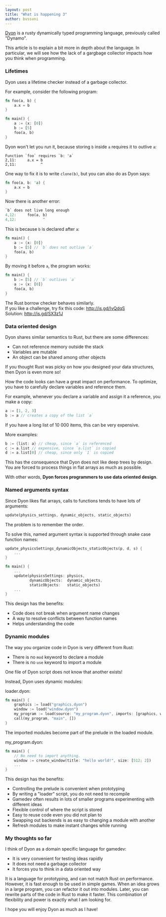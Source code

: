 ```yaml
---
layout: post
title: "What is happening 3"
author: bvssvni
---
```


[Dyon](https://github.com/pistondevelopers/dyon) is a rusty dynamically typed programming language, previously called "Dynamo".

This article is to explain a bit more in depth about the language.
In particular, we will see how the lack of a gargbage collector impacts how you think when programming.

### Lifetimes

Dyon uses a lifetime checker instead of a garbage collector.

For example, consider the following program:

```rust
fn foo(a, b) {
    a.x = b
}

fn main() {
    a := {x: [0]}
    b := [5]
    foo(a, b)
}
```

Dyon won't let you run it, because storing `b` inside `a` requires it to outlive `a`:

```
Function `foo` requires `b: 'a`
2,11:     a.x = b
2,11:           ^
```

One way to fix it is to write `clone(b)`, but you can also do as Dyon says:

```rust
fn foo(a, b: 'a) {
    a.x = b
}
```

Now there is another error:

```rust
`b` does not live long enough
4,12:     foo(a, b)
4,12:            ^
```

This is because `b` is declared after `a`:

```rust
fn main() {
    a := {x: [0]}
    b := [5] // `b` does not outlive `a`
    foo(a, b)
}
```

By moving it before `a`, the program works:

```rust
fn main() {
    b := [5] // `b` outlives `a`
    a := {x: [0]}
    foo(a, b)
}
```

The Rust borrow checker behaves similarly.  
If you like a challenge, try fix this code: http://is.gd/IvQdqS  
Solution: http://is.gd/SX3z1J  

### Data oriented design

Dyon shares similar semantics to Rust, but there are some differences:

- Can not reference memory outside the stack
- Variables are mutable
- An object can be shared among other objects

If you thought Rust was picky on how you designed your data structures,
then Dyon is even more so!

How the code looks can have a great impact on performance.
To optimize, you have to carefully declare variables and reference them.

For example, whenever you declare a variable and assign it a reference, you make a copy:

```rust
a := [1, 2, 3]
b := a // creates a copy of the list `a`
```

If you have a long list of 10 000 items, this can be very expensive.

More examples:

```rust
b := {list: a} // cheap, since `a` is referenced
c := a.list // expensive, since `a.list` is copied
d := a.list[0] // cheap, since only `1` is copied
```

This has the consequence that Dyon does not like deep trees by design.  
You are forced to process things in flat arrays as much as possible.  

With other words, **Dyon forces programmers to use data oriented design**.

### Named arguments syntax

Since Dyon likes flat arrays, calls to functions tends to have lots of arguments:

```rust
update(physics_settings, dynamic_objects, static_objects)
```

The problem is to remember the order.

To solve this, named argument syntax is supported through snake case function names:

```rust
update_physicsSettings_dynamicObjects_staticObjects(p, d, s) {
    ...
}

fn main() {
    ...
    update(physicsSettings: physics,
           dynamicObjects:  dynamic_objects,
           staticObjects:   static_objects)
    ...
}
```

This design has the benefits:

- Code does not break when argument name changes
- A way to resolve conflicts between function names
- Helps understanding the code

### Dynamic modules

The way you organize code in Dyon is very different from Rust:

- There is no `mod` keyword to declare a module
- There is no `use` keyword to import a module

One file of Dyon script does not know that another exists!

Instead, Dyon uses dynamic modules:

loader.dyon:
```rust
fn main() {
    graphics := load("graphics.dyon")
    window := load("window.dyon")
    my_program := load(source: "my_program.dyon", imports: [graphics, window])
    call(my_program, "main", [])
}
```

The imported modules become part of the prelude in the loaded module.

my_program.dyon:
```rust
fn main() {
    // No need to import anything.
    window := create_window(title: "hello world!", size: [512; 2])
    ...
}
```

This design has the benefits:

- Controlling the prelude is convenient when prototyping
- By writing a "loader" script, you do not need to recompile
- Gamedev often results in lots of smaller programs experimenting with different ideas
- Flexible control of where the script is stored
- Easy to reuse code even you did not plan to
- Swapping out backends is as easy to changing a module with another
- Refresh modules to make instant changes while running

### My thoughts so far

I think of Dyon as a domain specific language for gamedev:

- It is very convenient for testing ideas rapidly
- It does not need a garbage collector
- It forces you to think in a data oriented way

It is a language for prototyping, and can not match Rust on performance.
However, it is fast enough to be used in simple games.
When an idea grows in a large program, you can refactor it out into modules.
Later, you can rewrite parts of the code in Rust to make it faster.
This combination of flexibility and power is exactly what I am looking for.

I hope you will enjoy Dyon as much as I have!
